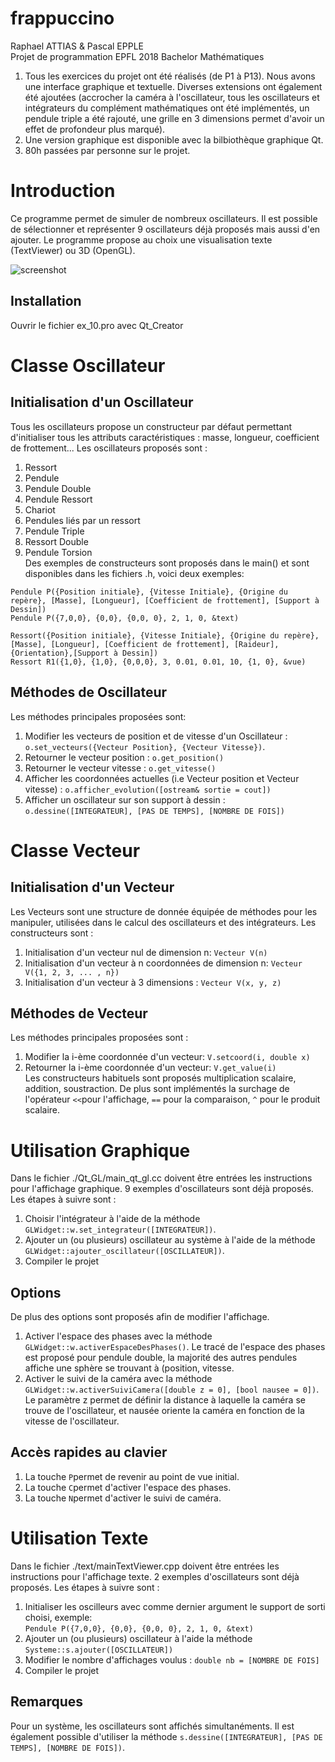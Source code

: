 # frappuccino
Raphael ATTIAS & Pascal EPPLE <br>
Projet de programmation EPFL 2018 Bachelor Mathématiques

1. Tous les exercices du projet ont été réalisés (de P1 à P13). Nous avons une interface graphique et textuelle. Diverses extensions ont également été ajoutées (accrocher la caméra à l'oscillateur, tous les oscillateurs et intégrateurs du complément mathématiques ont été implémentés, un pendule triple a été rajouté, une grille en 3 dimensions permet d'avoir un effet de profondeur plus marqué).
2. Une version graphique est disponible avec la bilbiothèque graphique Qt.
3. 80h passées par personne sur le projet.

# Introduction
Ce programme permet de simuler de nombreux oscillateurs. Il est possible de sélectionner et représenter 9 oscillateurs déjà proposés mais aussi d'en ajouter. Le programme propose au choix une visualisation texte (TextViewer) ou 3D (OpenGL).

![screenshot](https://i.imgur.com/TfZn8lN.png)


## Installation
Ouvrir le fichier ex_10.pro avec Qt_Creator


# Classe Oscillateur

## Initialisation d'un Oscillateur
Tous les oscillateurs propose un constructeur par défaut permettant d'initialiser tous les attributs caractéristiques : masse, longueur, coefficient de frottement...
Les oscillateurs proposés sont :
1. Ressort
2. Pendule
3. Pendule Double
4. Pendule Ressort
5. Chariot
6. Pendules liés par un ressort
7. Pendule Triple
8. Ressort Double
9. Pendule Torsion <br>
Des exemples de constructeurs sont proposés dans le main() et sont disponibles dans les fichiers .h, voici deux exemples:
```
Pendule P({Position initiale}, {Vitesse Initiale}, {Origine du repère}, [Masse], [Longueur], [Coefficient de frottement], [Support à Dessin])
Pendule P({7,0,0}, {0,0}, {0,0, 0}, 2, 1, 0, &text)
```
```
Ressort({Position initiale}, {Vitesse Initiale}, {Origine du repère}, [Masse], [Longueur], [Coefficient de frottement], [Raideur], {Orientation},[Support à Dessin])
Ressort R1({1,0}, {1,0}, {0,0,0}, 3, 0.01, 0.01, 10, {1, 0}, &vue)
```

## Méthodes de Oscillateur
Les méthodes principales proposées sont:
1. Modifier les vecteurs de position et de vitesse d'un Oscillateur : ```o.set_vecteurs({Vecteur Position}, {Vecteur Vitesse})```.
2. Retourner le vecteur position : ```o.get_position()```
3. Retourner le vecteur vitesse : ```o.get_vitesse()```
4. Afficher les coordonnées actuelles (i.e Vecteur position et Vecteur vitesse) : ```o.afficher_evolution([ostream& sortie = cout])```
5. Afficher un oscillateur sur son support à dessin : ```o.dessine([INTEGRATEUR], [PAS DE TEMPS], [NOMBRE DE FOIS])```

# Classe Vecteur

## Initialisation d'un Vecteur
Les Vecteurs sont une structure de donnée équipée de méthodes pour les manipuler, utilisées dans le calcul des oscillateurs et des intégrateurs. Les constructeurs sont :
1. Initialisation d'un vecteur nul de dimension n: ```Vecteur V(n)```
2. Initialisation d'un vecteur à n coordonnées de dimension n: ```Vecteur V({1, 2, 3, ... , n})```
3. Initialisation d'un vecteur à 3 dimensions : ```Vecteur V(x, y, z)```<br>

## Méthodes de Vecteur
Les méthodes principales proposées sont :
1. Modifier la i-ème coordonnée d'un vecteur: ```V.setcoord(i, double x)```
2. Retourner la i-ème coordonnée d'un vecteur: ```V.get_value(i)```<br>
Les constructeurs habituels sont proposés multiplication scalaire, addition, soustraction. De plus sont implémentés la surchage de l'opérateur ```<<```pour l'affichage, ```==``` pour la comparaison, ```^``` pour le produit scalaire.

# Utilisation Graphique
Dans le fichier ./Qt_GL/main_qt_gl.cc doivent être entrées les instructions pour l'affichage graphique. 9 exemples d'oscillateurs sont déjà proposés. Les étapes à suivre sont :
1. Choisir l'intégrateur à l'aide de la méthode ```GLWidget::w.set_integrateur([INTEGRATEUR])```.
2. Ajouter un (ou plusieurs) oscillateur au système à l'aide de la méthode ```GLWidget::ajouter_oscillateur([OSCILLATEUR])```.
3. Compiler le projet

## Options
De plus des options sont proposés afin de modifier l'affichage. 
1. Activer l'espace des phases avec la méthode ```GLWidget::w.activerEspaceDesPhases()```. Le tracé de l'espace des phases est proposé pour pendule double, la majorité des autres pendules affiche une sphère se trouvant à (position, vitesse.
2. Activer le suivi de la caméra avec la méthode ```GLWidget::w.activerSuiviCamera([double z = 0], [bool nausee = 0])```. Le paramètre z permet de définir la distance à laquelle la caméra se trouve de l'oscillateur, et nausée oriente la caméra en fonction de la vitesse de l'oscillateur.

## Accès rapides au clavier
1. La touche ```P```permet de revenir au point de vue initial.
2. La touche ```C```permet d'activer l'espace des phases.
3. La touche ```N```permet d'activer le suivi de caméra.

# Utilisation Texte
Dans le fichier ./text/mainTextViewer.cpp doivent être entrées les instructions pour l'affichage texte. 2 exemples d'oscillateurs sont déjà proposés. Les étapes à suivre sont :
1. Initialiser les oscilleurs avec comme dernier argument le support de sorti choisi, exemple: <br>
```Pendule P({7,0,0}, {0,0}, {0,0, 0}, 2, 1, 0, &text)```
2. Ajouter un (ou plusieurs) oscillateur à l'aide la méthode ```Systeme::s.ajouter([OSCILLATEUR])```
3. Modifier le nombre d'affichages voulus : ```double nb = [NOMBRE DE FOIS]```
4. Compiler le projet

## Remarques
Pour un système, les oscillateurs sont affichés simultanéments. Il est également possible d'utiliser la méthode  ```s.dessine([INTEGRATEUR], [PAS DE TEMPS], [NOMBRE DE FOIS])```. 
